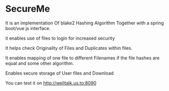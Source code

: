# SecureMe

It is an implementation Of blake2 Hashing Algorithm Together with a spring boot/vue js interface.

it enables use of files to login for increased security

It helps check Originality of Files and Duplicates within files.

It enables mapping of one file to different Filenames if the file hashes are equal and some other algorithm.

Enables secure storage of User files and Download


You can test it on http://welltalk.us.to:8090
